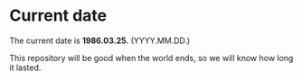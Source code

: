 # Current date

The current date is **1986.03.25.** (YYYY.MM.DD.)

This repository will be good when the world ends, so we will know how long it lasted.